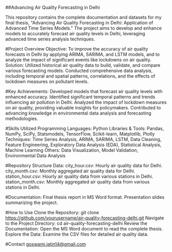 ##Advancing Air Quality Forecasting in Delhi

This repository contains the complete documentation and datasets for my final thesis, "Advancing Air Quality Forecasting in Delhi: Application of Advanced Time Series Models." The project aims to develop and enhance models to accurately forecast air quality levels in Delhi, leveraging advanced time series analysis techniques.

#Project Overview
Objective: To improve the accuracy of air quality forecasts in Delhi by applying ARIMA, SARIMA, and LSTM models, and to analyze the impact of significant events like lockdowns on air quality.
Solution: Utilized historical air quality data to build, validate, and compare various forecasting models. Conducted comprehensive data analysis, including temporal and spatial patterns, correlations, and the effects of lockdown measures on pollutant levels.

#Key Achievements:
Developed models that forecast air quality levels with enhanced accuracy.
Identified significant temporal patterns and trends influencing air pollution in Delhi.
Analyzed the impact of lockdown measures on air quality, providing valuable insights for policymakers.
Contributed to advancing knowledge in environmental data analysis and forecasting methodologies.

#Skills Utilized
Programming Languages: Python
Libraries & Tools: Pandas, NumPy, SciPy, Statsmodels, TensorFlow, Scikit-learn, Matplotlib, Plotly
Techniques: Time Series Analysis, ARIMA, SARIMA, LSTM, Data Cleaning, Feature Engineering, Exploratory Data Analysis (EDA), Statistical Analysis, Machine Learning
Others: Data Visualization, Model Validation, Environmental Data Analysis

#Repository Structure
Data:
city_hour.csv: Hourly air quality data for Delhi.
city_month.csv: Monthly aggregated air quality data for Delhi.
station_hour.csv: Hourly air quality data from various stations in Delhi.
station_month.csv: Monthly aggregated air quality data from various stations in Delhi.

#Documentation:
Final thesis report in MS Word format.
Presentation slides summarizing the project.

#How to Use
Clone the Repository: git clone https://github.com/yourusername/air-quality-forecasting-delhi.git
Navigate to the Project Directory: cd air-quality-forecasting-delhi
Review the Documentation: Open the MS Word document to read the complete thesis.
Explore the Data: Examine the CSV files for detailed air quality data.

#Contact
goswami.jatin14@gmail.com
